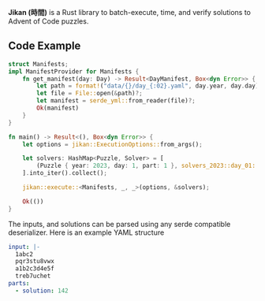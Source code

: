 **Jikan (時間)** is a Rust library to batch-execute, time, and verify solutions to Advent of Code puzzles.

## Code Example
```rs
struct Manifests;
impl ManifestProvider for Manifests {
    fn get_manifest(day: Day) -> Result<DayManifest, Box<dyn Error>> {
        let path = format!("data/{}/day_{:02}.yaml", day.year, day.day);
        let file = File::open(&path)?;
        let manifest = serde_yml::from_reader(file)?;
        Ok(manifest)
    }
}

fn main() -> Result<(), Box<dyn Error>> {
    let options = jikan::ExecutionOptions::from_args();

    let solvers: HashMap<Puzzle, Solver> = [
        (Puzzle { year: 2023, day: 1, part: 1 }, solvers_2023::day_01::solve_part_1 as Solver)
    ].into_iter().collect();

    jikan::execute::<Manifests, _, _>(options, &solvers);

    Ok(())
}
```

The inputs, and solutions can be parsed using any serde compatible deserializer.
Here is an example YAML structure
```yaml
input: |-
  1abc2
  pqr3stu8vwx
  a1b2c3d4e5f
  treb7uchet
parts:
  - solution: 142
```